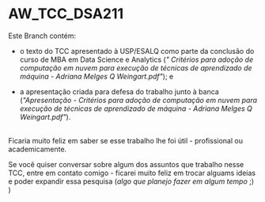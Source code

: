 # AW_TCC_DSA211

Este Branch contém:

- o texto do TCC apresentado à USP/ESALQ como parte da conclusão do curso de MBA em Data Science e Analytics (<i>"
Critérios para adoção de computação em nuvem para execução de técnicas de aprendizado de máquina - Adriana Melges Q Weingart.pdf"</i>); e 

- a apresentação criada para defesa do trabalho junto à banca (<i>"Apresentação - Critérios para adoção de computação em nuvem para execução de técnicas de aprendizado de máquina - Adriana Melges Q Weingart.pdf"</i>).

<br>
Ficaria muito feliz em saber se esse trabalho lhe foi útil - profissional ou academicamente.

Se você quiser conversar sobre algum dos assuntos que trabalho nesse TCC, entre em contato comigo - ficarei muito feliz em trocar alguams ideias e poder expandir essa pesquisa (<i>algo que planejo fazer em algum tempo</i> ;) )
